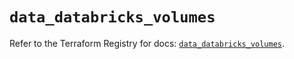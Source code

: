 # `data_databricks_volumes`

Refer to the Terraform Registry for docs: [`data_databricks_volumes`](https://registry.terraform.io/providers/databricks/databricks/1.36.1/docs/data-sources/volumes).
